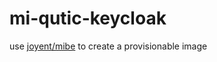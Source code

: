 mi-qutic-keycloak
===============

use [joyent/mibe](https://github.com/joyent/mibe) to create a provisionable image
